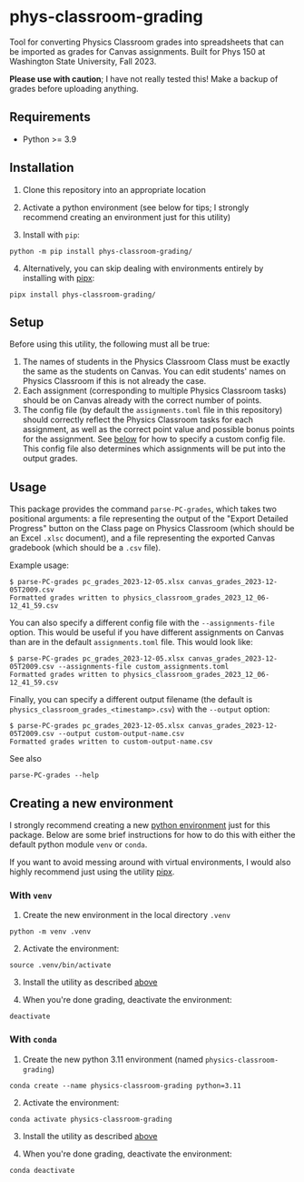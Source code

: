 # phys-classroom-grading

Tool for converting Physics Classroom grades into spreadsheets that can be imported as
grades for Canvas assignments.  Built for Phys 150 at Washington State University, Fall
2023.

**Please use with caution**; I have not really tested this!  Make a backup of
grades before uploading anything.


## Requirements
- Python >= 3.9


## Installation

1. Clone this repository into an appropriate location

2. Activate a python environment (see [](#creating-a-new-environment) below for tips; I
   strongly recommend creating an environment just for this utility)

3. Install with `pip`:
```
python -m pip install phys-classroom-grading/
```

4. Alternatively, you can skip dealing with environments entirely by installing with
   [pipx](https://pipx.pypa.io/stable/):
```
pipx install phys-classroom-grading/
```

## Setup

Before using this utility, the following must all be true:

1. The names of students in the Physics Classroom Class must be exactly the same as the
   students on Canvas.  You can edit students' names on Physics Classroom if this is not
   already the case.
2. Each assignment (corresponding to multiple Physics Classroom tasks) should be on
   Canvas already with the correct number of points.
3. The config file (by default the `assignments.toml` file in this repository) should
   correctly reflect the Physics Classroom tasks for each assignment, as well as the
   correct point value and possible bonus points for the assignment.  See
   [below](#usage) for how to specify a custom config file.  This config file also
   determines which assignments will be put into the output grades.


## Usage

This package provides the command `parse-PC-grades`, which takes two positional
arguments: a file representing the output of the "Export Detailed Progress" button on
the Class page on Physics Classroom (which should be an Excel `.xlsc` document), and a
file representing the exported Canvas gradebook (which should be a `.csv` file).

Example usage:

```
$ parse-PC-grades pc_grades_2023-12-05.xlsx canvas_grades_2023-12-05T2009.csv
Formatted grades written to physics_classroom_grades_2023_12_06-12_41_59.csv
```

You can also specify a different config file with the `--assignments-file` option.  This
would be useful if you have different assignments on Canvas than are in the default
`assignments.toml` file.  This would look like:

```
$ parse-PC-grades pc_grades_2023-12-05.xlsx canvas_grades_2023-12-05T2009.csv --assignments-file custom_assignments.toml
Formatted grades written to physics_classroom_grades_2023_12_06-12_41_59.csv
```

Finally, you can specify a different output filename (the default is
`physics_classroom_grades_<timestamp>.csv`) with the `--output` option:

```
$ parse-PC-grades pc_grades_2023-12-05.xlsx canvas_grades_2023-12-05T2009.csv --output custom-output-name.csv
Formatted grades written to custom-output-name.csv
```

See also

```
parse-PC-grades --help
```


## Creating a new environment

I strongly recommend creating a new [python
environment](https://realpython.com/python-virtual-environments-a-primer/) just for this
package.  Below are some brief instructions for how to do this with either the default
python module `venv` or `conda`.

If you want to avoid messing around with virtual environments, I would also highly
recommend just using the utility [pipx](https://pipx.pypa.io/stable/).

### With `venv`

1. Create the new environment in the local directory `.venv`
```
python -m venv .venv
```

2. Activate the environment:
```
source .venv/bin/activate
```

3. Install the utility as described [above](#installation)

4. When you're done grading, deactivate the environment:
```
deactivate
```

### With `conda`
1. Create the new python 3.11 environment (named `physics-classroom-grading`)
```
conda create --name physics-classroom-grading python=3.11
```

2. Activate the environment:
```
conda activate physics-classroom-grading
```

3. Install the utility as described [above](#installation)

4. When you're done grading, deactivate the environment:
```
conda deactivate
```

